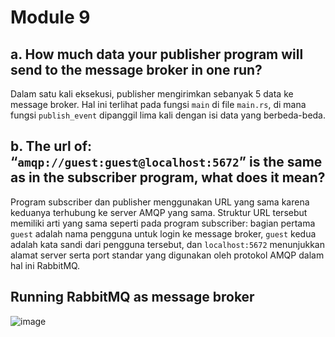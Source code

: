 # Module 9

## a. How much data your publisher program will send to the message broker in one run?
Dalam satu kali eksekusi, publisher mengirimkan sebanyak 5 data ke message broker. Hal ini terlihat pada fungsi `main` di file `main.rs`, di mana fungsi `publish_event` dipanggil lima kali dengan isi data yang berbeda-beda.

## b. The url of: “`amqp://guest:guest@localhost:5672`” is the same as in the subscriber program, what does it mean?
Program subscriber dan publisher menggunakan URL yang sama karena keduanya terhubung ke server AMQP yang sama. Struktur URL tersebut memiliki arti yang sama seperti pada program subscriber: bagian pertama `guest` adalah nama pengguna untuk login ke message broker, `guest` kedua adalah kata sandi dari pengguna tersebut, dan `localhost:5672` menunjukkan alamat server serta port standar yang digunakan oleh protokol AMQP dalam hal ini RabbitMQ.

## Running RabbitMQ as message broker

![image](https://github.com/user-attachments/assets/1cae5ba9-cbeb-46c9-b0e2-f0e972c1901f)
